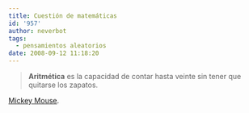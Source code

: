 ```yaml
---
title: Cuestión de matemáticas
id: '957'
author: neverbot
tags:
  - pensamientos aleatorios
date: 2008-09-12 11:18:20
---
```


> **Aritmética** es la capacidad de contar hasta veinte sin tener que quitarse los zapatos.

[Mickey Mouse](http://en.wikipedia.org/wiki/Mickey_Mouse).